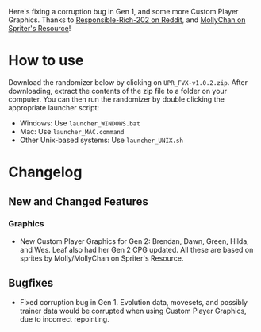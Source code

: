 Here's fixing a corruption bug in Gen 1, and some more Custom Player Graphics. Thanks to [Responsible-Rich-202 on Reddit](https://www.reddit.com/r/PokemonROMhacks/comments/1dhv88b/comment/ln3yh7m), and [MollyChan on Spriter's Resource](https://www.spriters-resource.com/submitter/MollyChan/)!

# How to use

Download the randomizer below by clicking on `UPR_FVX-v1.0.2.zip`. After downloading, extract the contents of the zip file to a folder on your computer. You can then run the randomizer by double clicking the appropriate launcher script:

- Windows: Use `launcher_WINDOWS.bat`
- Mac: Use `launcher_MAC.command`
- Other Unix-based systems: Use `launcher_UNIX.sh`

# Changelog
## New and Changed Features
### Graphics
- New Custom Player Graphics for Gen 2: Brendan, Dawn, Green, Hilda, and Wes. Leaf also had her Gen 2 CPG updated. All these are based on sprites by Molly/MollyChan on Spriter's Resource.

## Bugfixes
- Fixed corruption bug in Gen 1. Evolution data, movesets, and possibly trainer data would be corrupted when using Custom Player Graphics, due to incorrect repointing.